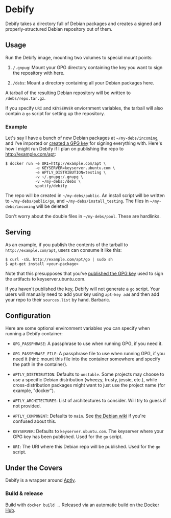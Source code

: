 Debify
===

Debify takes a directory full of Debian packages and creates a signed and properly-structured
Debian repository out of them.

Usage
---
Run the Debify image, mounting two volumes to special mount points:

1. `/.gnpug`: Mount your GPG directory containing the key you want to sign the repository with here.

2. `/debs`: Mount a directory containing all your Debian packages here.

A tarball of the resulting Debian repository will be written to `/debs/repo.tar.gz`.

If you specify `URI` and `KEYSERVER` enviornment variables, the tarball will also contain a `go`
script for setting up the repository.

### Example

Let's say I have a bunch of new Debian packages at `~/my-debs/incoming`, and I've imported or [created a GPG key](http://fedoraproject.org/wiki/Creating_GPG_Keys)
for signing everything with. Here's how I might run Debify if I plan on publishing the repo to
http://example.com/apt:

    $ docker run -e URI=http://example.com/apt \
                 -e KEYSERVER=keyserver.ubuntu.com \
                 -e APTLY_DISTRIBUTION=testing \
                 -v ~/.gnupg:/.gnupg \
                 -v ~/my-debs:/debs \
                 spotify/debify

The repo will be created in `~/my-debs/public`. An install script will be written to `~/my-debs/public/go`,
and `~/my-debs/install_testing`. The files in `~/my-debs/incoming` will be deleted!

Don't worry about the double files in `~/my-debs/pool`. These are hardlinks.

Serving
---
As an example, if you publish the contents of the tarball to `http://example.com/apt`, users can
consume it like this:

    $ curl -sSL http://example.com/apt/go | sudo sh
    $ apt-get install <your-package>

Note that this presupposes that you've [published the GPG key](http://fedoraproject.org/wiki/Creating_GPG_Keys#Making_Your_Public_Key_Available)
used to sign the artifacts to keyserver.ubuntu.com.

If you haven't published the key, Debify will not generate a `go` script. Your users will manually
need to add your key using `apt-key add` and then add your repo to their `sources.list` by hand.
Barbaric.

Configuration
---
Here are some optional environment variables you can specify when running a Debify container:

* `GPG_PASSPHRASE`: A passphrase to use when running GPG, if you need it.

* `GPG_PASSPHRASE_FILE`: A passphrase file to use when running GPG, if you need it (hint: mount this
  file into the container somewhere and specify the path in the container).

* `APTLY_DISTRIBUTION`: Defaults to `unstable`. Some projects may choose to use a specific Debian
  distribution (wheezy, trusty, jessie, etc.), while cross-distribution packages might want to just
  use the project name (for example, "docker").

* `APTLY_ARCHITECTURES`: List of architectures to consider. Will try to guess if not provided.

* `APTLY_COMPONENT`: Defaults to `main`. See [the Debian wiki](https://wiki.debian.org/RepositoryFormat#Components)
  if you're confused about this.

* `KEYSERVER`: Defaults to `keyserver.ubuntu.com`. The keyserver where your GPG key has been published.
  Used for the `go` script.

* `URI`: The URI where this Debian repo will be published. Used for the `go` script.

Under the Covers
---
Debify is a wrapper around [Aptly](http://www.aptly.info/).

### Build & release

Build with `docker build .`. Released via an automatic build on [the Docker Hub](https://hub.docker.com/).
